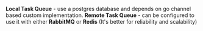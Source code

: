 **Local Task Queue** - use a postgres database and depends on go channel based custom implementation.
**Remote Task Queue** - can be configured to use it with either **RabbitMQ** or **Redis**
(It's better for reliability and scalability)